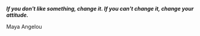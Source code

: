 _**If you don't like something, change it. If you can't change it, change your attitude.**_

Maya Angelou
